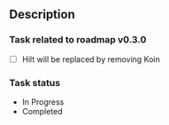 ## Description

### Task related to roadmap v0.3.0

- [ ] Hilt will be replaced by removing Koin

### Task status

- In Progress
- Completed